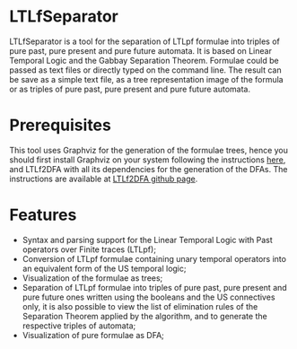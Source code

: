 # LTLfSeparator

LTLfSeparator is a tool for the separation of LTLpf formulae into triples of pure past, pure present and pure future automata.
It is based on Linear Temporal Logic and the Gabbay Separation Theorem.
Formulae could be passed as text files or directly typed on the command line.
The result can be save as a simple text file, as a tree representation image of the formula or as triples of pure past, pure present and pure future automata.

# Prerequisites

This tool uses Graphviz for the generation of the formulae trees, hence you should first install Graphviz on your system following the instructions 
<a href="https://graphviz.org/" title="Graphviz">here</a>, and LTLf2DFA with all its dependencies for the generation of the DFAs.
The instructions are available at <a href="https://github.com/whitemech/LTLf2DFA" title="LTLf2DFA">LTLf2DFA github page</a>.
# Features

- Syntax and parsing support for the Linear Temporal Logic with Past operators over Finite traces (LTLpf);
- Conversion of LTLpf formulae containing unary temporal operators into an equivalent form of the US temporal logic;
- Visualization of the formulae as trees;
- Separation of LTLpf formulae into triples of pure past, pure present and pure future ones written using the booleans and the US connectives only, 
it is also possible to view the list of elimination rules of the Separation Theorem applied by the algorithm, and to generate the respective triples of automata;
- Visualization of pure formulae as DFA;
